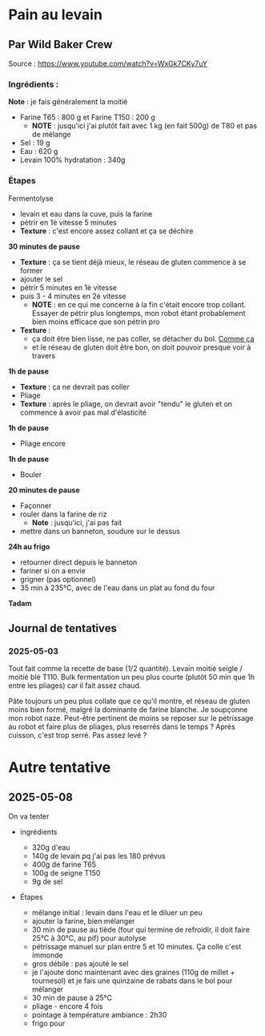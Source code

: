 # Pain au levain

## Par Wild Baker Crew

Source : https://www.youtube.com/watch?v=WxGk7CKy7uY

### Ingrédients :

**Note** : je fais généralement la moitié

- Farine T65 : 800 g et Farine T150 : 200 g
    - **NOTE** : jusqu'ici j'ai plutôt fait avec 1 kg (en fait 500g) de T80 et pas de mélange
- Sel : 19 g
- Eau : 620 g
- Levain 100% hydratation : 340g


### Étapes

Fermentolyse

- levain et eau dans la cuve, puis la farine
- pétrir en 1è vitesse 5 minutes
- **Texture** : c'est encore assez collant et ça se déchire


**30 minutes de pause**

- **Texture** : ça se tient déjà mieux, le réseau de gluten commence à se former
- ajouter le sel
- pétrir 5 minutes en 1è vitesse
- puis 3 - 4 minutes en 2è vitesse
    - **NOTE** : en ce qui me concerne à la fin c'était encore trop collant. Essayer de pétrir plus longtemps, mon robot étant probablement bien moins efficace que son pétrin pro
- **Texture** :
	- ça doit être bien lisse, ne pas coller, se détacher du bol. [Comme ça](https://youtu.be/WxGk7CKy7uY?si=HYHA51Gp2CBsi-5p&t=132)
	- et le réseau de gluten doit être bon, on doit pouvoir presque voir à travers


**1h de pause**

- **Texture** : ça ne devrait pas coller
- Pliage
- **Texture** : après le pliage, on devrait avoir "tendu" le gluten et on commence à avoir pas mal d'élasticité

**1h de pause**

- Pliage encore

**1h de pause**

- Bouler

**20 minutes de pause**

- Façonner
- rouler dans la farine de riz
	- **Note** : jusqu'ici, j'ai pas fait
- mettre dans un banneton, soudure sur le dessus

**24h au frigo**

- retourner direct depuis le banneton
- fariner si on a envie
- grigner (pas optionnel)
- 35 min à 235°C, avec de l'eau dans un plat au fond du four

**Tadam**

## Journal de tentatives

### 2025-05-03

Tout fait comme la recette de base (1/2 quantité). Levain moitié seigle / moitié blé T110. Bulk fermentation un peu plus courte (plutôt 50 min que 1h entre les pliages) car il fait assez chaud.

Pâte toujours un peu plus collate que ce qu'il montre, et réseau de gluten moins bien formé, malgré la dominante de farine blanche. Je soupçonne mon robot naze. Peut-être pertinent de moins se reposer sur le pétrissage au robot et faire plus de pliages, plus reserrés dans le temps ?
Après cuisson, c'est trop serré. Pas assez levé ?

# Autre tentative

## 2025-05-08

On va tenter
- ingrédients
    - 320g d'eau
    - 140g de levain pq j'ai pas les 180 prévus
    - 400g de farine T65
    - 100g de seigne T150
    - 9g de sel
 
- Étapes
    - mélange initial : levain dans l'eau et le diluer un peu
    - ajouter la farine, bien mélanger
    - 30 min de pause au tiède (four qui termine de refroidir, il doit faire 25°C à 30°C, au pif) pour autolyse
    - pétrissage manuel sur plan entre 5 et 10 minutes. Ça colle c'est immonde
    - gros débile : pas ajouté le sel
    - je l'ajoute donc maintenant avec des graines (110g de millet + tournesol) et je fais une quinzaine de rabats dans le bol pour mélanger
    - 30 min de pause à 25°C
    - pliage - encore 4 fois
    - pointage à température ambiance : 2h30
    - frigo pour 
